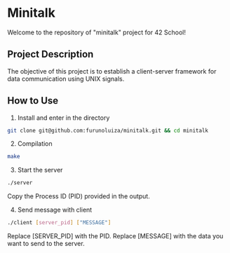 # Minitalk
Welcome to the repository of "minitalk" project for 42 School!

## Project Description
The objective of this project is to establish a client-server framework for data communication using UNIX signals.

## How to Use

1. Install and enter in the directory

```sh
git clone git@github.com:furunoluiza/minitalk.git && cd minitalk
```

2. Compilation

```bash
make
```

3. Start the server

```bash
./server
```
Copy the Process ID (PID) provided in the output.

4. Send message with client

```bash
./client [server_pid] ["MESSAGE"]
```
Replace [SERVER_PID] with the PID. Replace [MESSAGE] with the data you want to send to the server.
